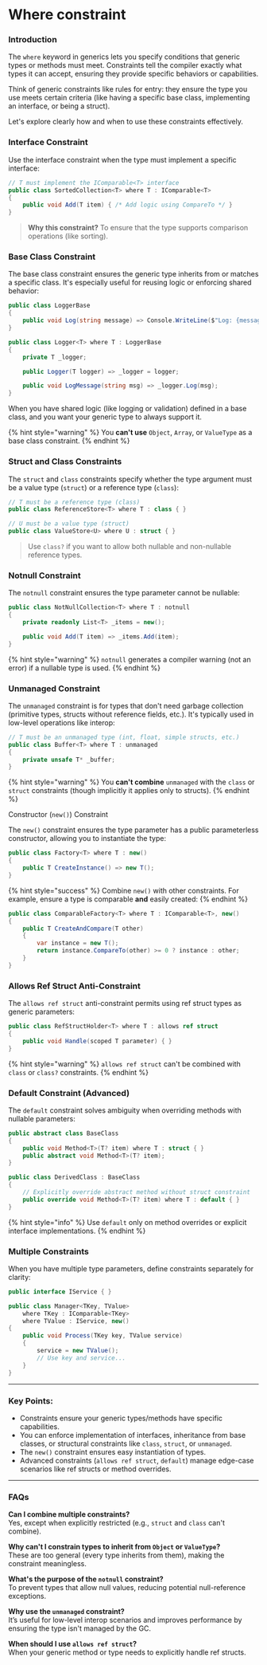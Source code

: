 # Where constraint

### Introduction

The `where` keyword in generics lets you specify conditions that generic types or methods must meet. Constraints tell the compiler exactly what types it can accept, ensuring they provide specific behaviors or capabilities.

Think of generic constraints like rules for entry: they ensure the type you use meets certain criteria (like having a specific base class, implementing an interface, or being a struct).

Let's explore clearly how and when to use these constraints effectively.

### Interface Constraint

Use the interface constraint when the type must implement a specific interface:

```csharp
// T must implement the IComparable<T> interface
public class SortedCollection<T> where T : IComparable<T>
{
    public void Add(T item) { /* Add logic using CompareTo */ }
}
```

> **Why this constraint?** To ensure that the type supports comparison operations (like sorting).

### Base Class Constraint

The base class constraint ensures the generic type inherits from or matches a specific class. It's especially useful for reusing logic or enforcing shared behavior:

```csharp
public class LoggerBase
{
    public void Log(string message) => Console.WriteLine($"Log: {message}");
}

public class Logger<T> where T : LoggerBase
{
    private T _logger;

    public Logger(T logger) => _logger = logger;

    public void LogMessage(string msg) => _logger.Log(msg);
}
```

When you have shared logic (like logging or validation) defined in a base class, and you want your generic type to always support it.

{% hint style="warning" %}
You **can't use** `Object`, `Array`, or `ValueType` as a base class constraint.
{% endhint %}

### Struct and Class Constraints

The `struct` and `class` constraints specify whether the type argument must be a value type (`struct`) or a reference type (`class`):

```csharp
// T must be a reference type (class)
public class ReferenceStore<T> where T : class { }

// U must be a value type (struct)
public class ValueStore<U> where U : struct { }
```

> Use `class?` if you want to allow both nullable and non-nullable reference types.

### Notnull Constraint

The `notnull` constraint ensures the type parameter cannot be nullable:

```csharp
public class NotNullCollection<T> where T : notnull
{
    private readonly List<T> _items = new();

    public void Add(T item) => _items.Add(item);
}
```

{% hint style="warning" %}
`notnull` generates a compiler warning (not an error) if a nullable type is used.
{% endhint %}

### Unmanaged Constraint

The `unmanaged` constraint is for types that don't need garbage collection (primitive types, structs without reference fields, etc.). It's typically used in low-level operations like interop:

```csharp
// T must be an unmanaged type (int, float, simple structs, etc.)
public class Buffer<T> where T : unmanaged
{
    private unsafe T* _buffer;
}
```

{% hint style="warning" %}
You **can't combine** `unmanaged` with the `class` or `struct` constraints (though implicitly it applies only to structs).
{% endhint %}

Constructor (`new()`) Constraint

The `new()` constraint ensures the type parameter has a public parameterless constructor, allowing you to instantiate the type:

```csharp
public class Factory<T> where T : new()
{
    public T CreateInstance() => new T();
}
```

{% hint style="success" %}
Combine `new()` with other constraints. For example, ensure a type is comparable **and** easily created:
{% endhint %}

```csharp
public class ComparableFactory<T> where T : IComparable<T>, new()
{
    public T CreateAndCompare(T other)
    {
        var instance = new T();
        return instance.CompareTo(other) >= 0 ? instance : other;
    }
}
```

### Allows Ref Struct Anti-Constraint

The `allows ref struct` anti-constraint permits using ref struct types as generic parameters:

```csharp
public class RefStructHolder<T> where T : allows ref struct
{
    public void Handle(scoped T parameter) { }
}
```

{% hint style="warning" %}
`allows ref struct` can't be combined with `class` or `class?` constraints.
{% endhint %}

### Default Constraint (Advanced)

The `default` constraint solves ambiguity when overriding methods with nullable parameters:

```csharp
public abstract class BaseClass
{
    public void Method<T>(T? item) where T : struct { }
    public abstract void Method<T>(T? item);
}

public class DerivedClass : BaseClass
{
    // Explicitly override abstract method without struct constraint
    public override void Method<T>(T? item) where T : default { }
}
```

{% hint style="info" %}
Use `default` only on method overrides or explicit interface implementations.
{% endhint %}

### Multiple Constraints

When you have multiple type parameters, define constraints separately for clarity:

```csharp
public interface IService { }

public class Manager<TKey, TValue>
    where TKey : IComparable<TKey>
    where TValue : IService, new()
{
    public void Process(TKey key, TValue service)
    {
        service = new TValue();
        // Use key and service...
    }
}
```

***

### Key Points:

* Constraints ensure your generic types/methods have specific capabilities.
* You can enforce implementation of interfaces, inheritance from base classes, or structural constraints like `class`, `struct`, or `unmanaged`.
* The `new()` constraint ensures easy instantiation of types.
* Advanced constraints (`allows ref struct`, `default`) manage edge-case scenarios like ref structs or method overrides.

***

### FAQs

**Can I combine multiple constraints?**\
Yes, except when explicitly restricted (e.g., `struct` and `class` can't combine).

**Why can't I constrain types to inherit from `Object` or `ValueType`?**\
These are too general (every type inherits from them), making the constraint meaningless.

**What's the purpose of the `notnull` constraint?**\
To prevent types that allow null values, reducing potential null-reference exceptions.

**Why use the `unmanaged` constraint?**\
It’s useful for low-level interop scenarios and improves performance by ensuring the type isn't managed by the GC.

**When should I use `allows ref struct`?**\
When your generic method or type needs to explicitly handle ref structs.




